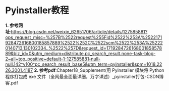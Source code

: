# Pyinstaller教程

**1. 参考网址**:<https://blog.csdn.net/weixin_62651706/article/details/127585881?ops_request_misc=%257B%2522request%255Fid%2522%253A%2522171928472616800185857889%2522%252C%2522scm%2522%253A%252220140713.130102334..%2522%257D&request_id=171928472616800185857889&biz_id=0&utm_medium=distribute.pc_search_result.none-task-blog-2~all~top_positive~default-1-127585881-null-null.142^v100^pc_search_result_base5&utm_term=pyinstaller&spm=1018.2226.3001.4187>
**2. 参考pdf**:Chapter18_Supplement/用 Pyinstaller 模块将 Python 程序打包成 exe 文件（全网最全面最详细，万字详述）_pyinstaller打包-CSDN博客.pdf
